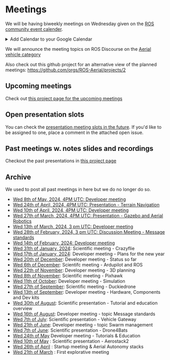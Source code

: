# Meetings
We will be having biweekly meetings on Wednesday given on the [ROS community event calender](https://calendar.google.com/calendar/u/0/embed?src=c_3fc5c4d6ece9d80d49f136c1dcd54d7f44e1acefdbe87228c92ff268e85e2ea0@group.calendar.google.com&ctz=UTC). 
<details>
  <summary>
    Add Calendar to your Google Calendar
  </summary>
If you want to add the calendar to your Google Calendar you can follow the link above and click on a small button in the bottom right of the page "+ Google Calendar".
</details>

We will announce the meeting topics on ROS Discourse on the [Aerial vehicle category](https://discourse.ros.org/c/aerial-vehicles/14)

Also check out this github project for an alternative view of the planned meetings: https://github.com/orgs/ROS-Aerial/projects/2

## Upcoming meetings

Check out [this project page for the upcoming meetings](https://github.com/orgs/ROS-Aerial/projects/2/views/3?filterQuery=has%3Astatus+status%3Atodo)

## Open presentation slots

You can check the [presentation meeting slots in the future]( https://github.com/orgs/ROS-Aerial/projects/2/views/3?filterQuery=no%3Astatus). If you'd like to be assigned to one, place a comment in the attached open issue. 

## Past meetings w. notes slides and recordings
Checkout the past presentations in [this project page](https://github.com/orgs/ROS-Aerial/projects/2/views/3?filterQuery=has%3Astatus+status%3Adone) 


## Archive
We used to post all past meetings in here but we do no longer do so.
* [Wed 8th of May, 2024, 4PM UTC: Developer meeting](https://discourse.ros.org/t/may-2024-meetings-aerial-robotics/37520)
* [Wed 24th of April, 2024, 4PM UTC: Presentation - Terrain Navigation](https://discourse.ros.org/t/april-2024-meetings-aerial-robotics/37021/5)
* [Wed 10th of April, 2024, 4PM UTC:  Developer meeting](https://discourse.ros.org/t/april-2024-meetings-aerial-robotics/37021/3)
* [Wed 27th of March, 2024, 4PM UTC: Presentation - Gazebo and Aerial Robotics](https://discourse.ros.org/t/march-2024-meetings-aerial-robotics/36495/5)
* [Wed 13th of March, 2024, 3 pm UTC: Developer meeting](https://discourse.ros.org/t/march-2024-meetings-aerial-robotics/36495/3)
* [Wed 28th of February, 2024, 3 pm UTC: Discussion Meeting - Message standards](https://discourse.ros.org/t/february-2024-meetings-aerial-robotics/35981/4)
* [Wed 14th of February, 2024: Developer meeting](https://discourse.ros.org/t/february-2024-meetings-aerial-robotics/35981/3)
* [Wed 31th of January, 2024](https://discourse.ros.org/t/january-2024-meetings-aerial-robotics/35342/10): Scientific meeting - Crazyflie
* [Wed 17th of January, 2024](https://discourse.ros.org/t/january-2024-meetings-aerial-robotics/35342/4): Developer meeting - Plans for the new year
* [Wed 20th of December](https://discourse.ros.org/t/december-2023-meetings-aerial-robotics/34910/5): Developer meeting - Status so far 
* [Wed 6th of December](https://discourse.ros.org/t/december-2023-meetings-aerial-robotics/34910/2): Scientifc meeting - Ardupilot and ROS
* [Wed 22th of November](https://discourse.ros.org/t/november-2023-meetings-aerial-robotics/34432/7): Developer meeting - 3D planning
* [Wed 8th of November](https://discourse.ros.org/t/november-2023-meetings-aerial-robotics/34432/4): Scientific meeting - Pixhawk
* [Wed 11th of October](https://discourse.ros.org/t/october-2023-meetings-aerial-robotics/33910/3): Developer meeting - Simulation
* [Wed 27th of September](https://discourse.ros.org/t/september-2023-meetings-aerial-robotics/33270/5): Scientific meeting - Duckiedrone
* [Wed 13th of September](https://discourse.ros.org/t/september-2023-meetings-aerial-robotics/33270/3): Developer meeting - Hardware, Components and Dev kits
* [Wed 30th of August](https://discourse.ros.org/t/august-2023-meetings-aerial-robotics/32809/8): Scientific presentation - Tutorial and education overview
* [Wed 16th of August](https://discourse.ros.org/t/august-2023-meetings-aerial-robotics/32809/5): Developer meeting - topic Message standards
* [Wed 7th of July](https://discourse.ros.org/t/summer-2023-meetings-aerial-robotics/32131/3): Scientific presentation - Vehicle Gateway
* [Wed 21th of June](https://discourse.ros.org/t/june-2023-meetings-aerial-robotics/31718/7): Developer meeting - topic Swarm management
* [Wed 7th of June](https://discourse.ros.org/t/june-2023-meetings-aerial-robotics/31718/2): Scientific presentation - Drone4Bats
* [Wed 24th of May](https://discourse.ros.org/t/may-2023-meetings-aerial-robotics/31231/5) Developer meeting - Tutorials & Education
* [Wed 10th of May](https://discourse.ros.org/t/may-2023-meetings-aerial-robotics/31231/3) : Scientific presentation - Aerostack2
* [Wed 26th of April](https://discourse.ros.org/t/start-up-meeting-aerial-robotics-wg/30869/4) : Startup meeting & Aerial Autonomy stacks
* [Wed 21th of March](https://discourse.ros.org/t/first-explorative-meeting-aerial-robotics/29955/16) : First explorative meeting
